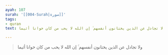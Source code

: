 ```yaml
---
ayah: 107
surah: '[[004-Surah|سورة]]'
tags:
- quran
text: ولا تجادل عن الذين يختانون أنفسهم ۚ إن الله لا يحب من كان خوانا أثيما

---
```

> ولا تجادل عن الذين يختانون أنفسهم ۚ إن الله لا يحب من كان خوانا أثيما
